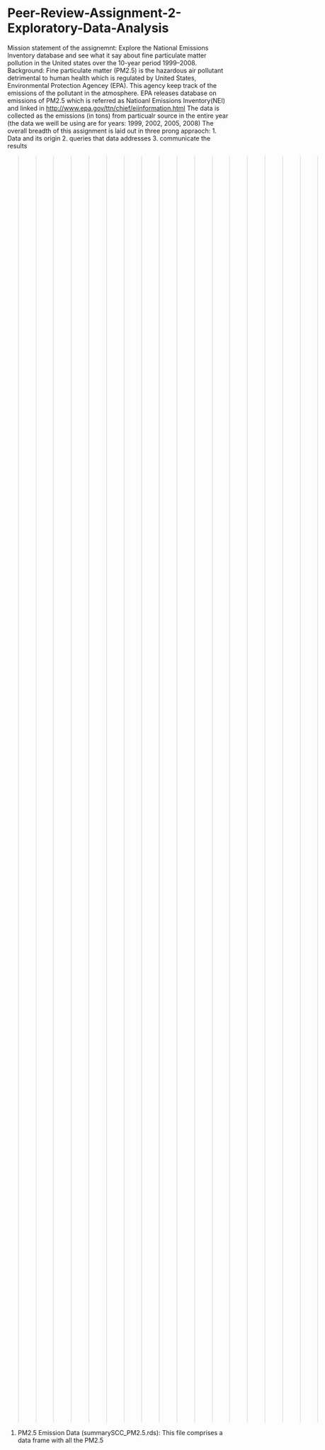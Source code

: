 # Peer-Review-Assignment-2-Exploratory-Data-Analysis
Mission statement of the assignemnt: Explore the National Emissions Inventory database and see what it say about fine particulate matter pollution in the United states over the 10-year period 1999–2008. 
Background: Fine particulate matter (PM2.5) is the hazardous air pollutant detrimental to human health which is regulated by United States, Environmental Protection Agencey (EPA). This agency
keep track of the emissions of the pollutant in the atmosphere. EPA releases database on emissions of PM2.5 which is referred as Natioanl Emissions Inventory(NEI) and linked in
http://www.epa.gov/ttn/chief/eiinformation.html
The data is collected as the emissions (in tons) from particualr source in the entire year (the data we weill be using are for years: 1999, 2002, 2005, 2008) 
The overall breadth of this assignment is laid out in three prong appraoch: 1. Data and its origin 2. queries that data addresses 3. communicate the results
>>>>>>>>>>>>>>>>>>>>>>>>>>>>>>>>>>>>>>>>>>>>>>>>>>>>>>>>>>>>>>>>>>>>>>>>>>>>><<<<<<<<<<<<<<<<<<<<<<<<<<<<<<<<<<<<<<<<<<<<<<<<<<<<<<<<<<<<<<<<<<<<<<<<<<<<<<<<<<<<<<<<<<<<<<<<<<<<<
                                                                                   # Prong One
Data size is 29 MB. It is in the zip file with two units:
PM2.5 is the fine 
1. PM2.5 Emission Data (summarySCC_PM2.5.rds): This file comprises a data frame with all the PM2.5
